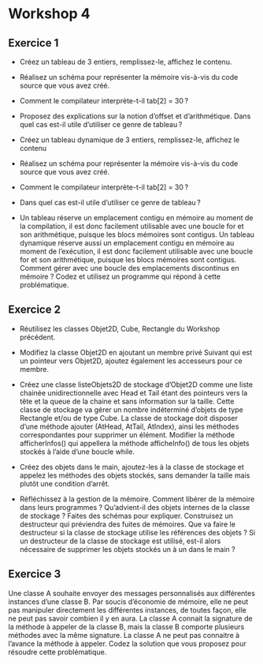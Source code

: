 # Workshop 4

## Exercice 1

- Créez un tableau de 3 entiers, remplissez-le, affichez le contenu.

- Réalisez un schéma pour représenter la mémoire vis-à-vis du code source que vous avez créé.

- Comment le compilateur interprète-t-il tab[2] = 30 ?

- Proposez des explications sur la notion d’offset et d’arithmétique. Dans quel cas est-il utile d’utiliser ce genre de tableau ?

- Créez un tableau dynamique de 3 entiers, remplissez-le, affichez le contenu

- Réalisez un schéma pour représenter la mémoire vis-à-vis du code source que vous avez créé.  

- Comment le compilateur interprète-t-il tab[2] = 30 ?

- Dans quel cas est-il utile d’utiliser ce genre de tableau ?

- Un tableau réserve un emplacement contigu en mémoire au moment de la compilation, il est donc facilement utilisable avec une boucle for et son arithmétique, puisque les blocs mémoires sont contigus. Un tableau dynamique réserve aussi un emplacement contigu en mémoire au moment de l’exécution, il est donc facilement utilisable avec une boucle for et son arithmétique, puisque les blocs mémoires sont contigus. Comment gérer avec une boucle des emplacements discontinus en mémoire ? Codez et utilisez un programme qui répond à cette problématique.  

## Exercice 2

- Réutilisez les classes Objet2D, Cube, Rectangle du Workshop précédent.

- Modifiez la classe Objet2D en ajoutant un membre privé Suivant qui est un pointeur vers Objet2D, ajoutez également les accesseurs pour ce membre.

- Créez une classe listeObjets2D de stockage d’Objet2D comme une liste chainée unidirectionnelle avec Head et Tail étant des pointeurs vers la tête et la queue de la chaine et sans information sur la taille. Cette classe de stockage va gérer un nombre indéterminé d’objets de type Rectangle et/ou de type Cube. La classe de stockage doit disposer d’une méthode ajouter (AtHead, AtTail, AtIndex), ainsi les méthodes correspondantes pour supprimer un élément. Modifier la méthode afficherInfos() qui appellera la méthode afficheInfo() de tous les objets stockés à l’aide d’une boucle while.

- Créez des objets dans le main, ajoutez-les à la classe de stockage et appelez les méthodes des objets stockés, sans demander la taille mais plutôt une condition d’arrêt.

- Réfléchissez à la gestion de la mémoire. Comment libérer de la mémoire dans leurs programmes ? Qu’advient-il des objets internes de la classe de stockage ? Faites des schémas pour expliquer. Construisez un destructeur qui préviendra des fuites de mémoires. Que va faire le destructeur si la classe de stockage utilise les références des objets ? Si un destructeur de la classe de stockage est utilisé, est-il alors nécessaire de supprimer les objets stockés un à un dans le main ?

## Exercice 3

Une classe A souhaite envoyer des messages personnalisés aux différentes instances d’une classe B. Par soucis d’économie de mémoire, elle ne peut pas manipuler directement les différentes instances, de toutes façon, elle ne peut pas savoir combien il y en aura. La classe A connait la signature de la méthode à appeler de la classe B, mais la classe B comporte plusieurs méthodes avec la même signature. La classe A ne peut pas connaitre à l’avance la méthode à appeler. Codez la solution que vous proposez pour résoudre cette problématique.  
